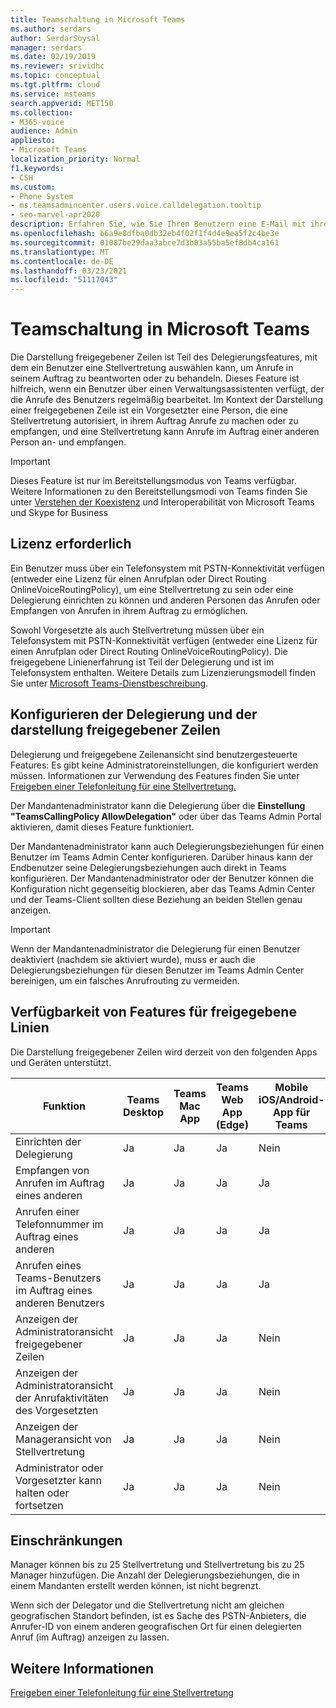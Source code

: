 ```yaml
---
title: Teamschaltung in Microsoft Teams
ms.author: serdars
author: SerdarSoysal
manager: serdars
ms.date: 02/19/2019
ms.reviewer: srividhc
ms.topic: conceptual
ms.tgt.pltfrm: cloud
ms.service: msteams
search.appverid: MET150
ms.collection:
- M365-voice
audience: Admin
appliesto:
- Microsoft Teams
localization_priority: Normal
f1.keywords:
- CSH
ms.custom:
- Phone System
- ms.teamsadmincenter.users.voice.calldelegation.tooltip
- seo-marvel-apr2020
description: Erfahren Sie, wie Sie Ihren Benutzern eine E-Mail mit ihren Audiokonferenzinformationen in Microsoft Teams senden.
ms.openlocfilehash: b6a9e8dfba0db32eb4f02f1f4d4e9ea5f2c4be3e
ms.sourcegitcommit: 01087be29daa3abce7d3b03a55ba5ef8db4ca161
ms.translationtype: MT
ms.contentlocale: de-DE
ms.lasthandoff: 03/23/2021
ms.locfileid: "51117043"
---
```

# <a name="shared-line-appearance-in-microsoft-teams"></a>Teamschaltung in Microsoft Teams

Die Darstellung freigegebener Zeilen ist Teil des Delegierungsfeatures, mit dem ein Benutzer eine Stellvertretung auswählen kann, um Anrufe in seinem Auftrag zu beantworten oder zu behandeln. Dieses Feature ist hilfreich, wenn ein Benutzer über einen Verwaltungsassistenten verfügt, der die Anrufe des Benutzers regelmäßig bearbeitet. Im Kontext der Darstellung einer freigegebenen Zeile ist ein Vorgesetzter eine Person, die eine Stellvertretung autorisiert, in ihrem Auftrag Anrufe zu machen oder zu empfangen, und eine Stellvertretung kann Anrufe im Auftrag einer anderen Person an- und empfangen.

> [!IMPORTANT]
> Dieses Feature ist nur im Bereitstellungsmodus von Teams verfügbar. Weitere Informationen zu den Bereitstellungsmodi von Teams finden Sie unter [Verstehen der Koexistenz](teams-and-skypeforbusiness-coexistence-and-interoperability.md) und Interoperabilität von Microsoft Teams und Skype for Business

## <a name="license-required"></a>Lizenz erforderlich

Ein Benutzer muss über ein Telefonsystem mit PSTN-Konnektivität verfügen (entweder eine Lizenz für einen Anrufplan oder Direct Routing OnlineVoiceRoutingPolicy), um eine Stellvertretung zu sein oder eine Delegierung einrichten zu können und anderen Personen das Anrufen oder Empfangen von Anrufen in ihrem Auftrag zu ermöglichen.

Sowohl Vorgesetzte als auch Stellvertretung müssen über ein Telefonsystem mit PSTN-Konnektivität verfügen (entweder eine Lizenz für einen Anrufplan oder Direct Routing OnlineVoiceRoutingPolicy). Die freigegebene Linienerfahrung ist Teil der Delegierung und ist im Telefonsystem enthalten. Weitere Details zum Lizenzierungsmodell finden Sie unter [Microsoft Teams-Dienstbeschreibung](/office365/servicedescriptions/teams-service-description).

## <a name="configuring-delegation-and-shared-line-appearance"></a>Konfigurieren der Delegierung und der darstellung freigegebener Zeilen

Delegierung und freigegebene Zeilenansicht sind benutzergesteuerte Features: Es gibt keine Administratoreinstellungen, die konfiguriert werden müssen. Informationen zur Verwendung des Features finden Sie unter [Freigeben einer Telefonleitung für eine Stellvertretung.](https://support.office.com/article/share-a-phone-line-with-a-delegate-16307929-a51f-43fc-8323-3b1bf115e5a8)

Der Mandantenadministrator kann die Delegierung über die **Einstellung "TeamsCallingPolicy AllowDelegation"** oder über das Teams Admin Portal aktivieren, damit dieses Feature funktioniert. 

Der Mandantenadministrator kann auch Delegierungsbeziehungen für einen Benutzer im Teams Admin Center konfigurieren. Darüber hinaus kann der Endbenutzer seine Delegierungsbeziehungen auch direkt in Teams konfigurieren. Der Mandantenadministrator oder der Benutzer können die Konfiguration nicht gegenseitig blockieren, aber das Teams Admin Center und der Teams-Client sollten diese Beziehung an beiden Stellen genau anzeigen. 

> [!IMPORTANT]
> Wenn der Mandantenadministrator die Delegierung für einen Benutzer deaktiviert (nachdem sie aktiviert wurde), muss er auch die Delegierungsbeziehungen für diesen Benutzer im Teams Admin Center bereinigen, um ein falsches Anrufrouting zu vermeiden.

## <a name="shared-line-appearance-feature-availability"></a>Verfügbarkeit von Features für freigegebene Linien

Die Darstellung freigegebener Zeilen wird derzeit von den folgenden Apps und Geräten unterstützt.

| Funktion | Teams Desktop | Teams Mac App | Teams Web App (Edge) |Mobile iOS/Android-App für Teams | Teams IP Phone |
|------------|---------------|---------------|----------------------|-----------------------------|----------------|
| Einrichten der Delegierung | Ja | Ja | Ja | Nein | Ja |
| Empfangen von Anrufen im Auftrag eines anderen | Ja | Ja | Ja | Ja | Ja |
| Anrufen einer Telefonnummer im Auftrag eines anderen | Ja | Ja | Ja | Ja | Ja |
| Anrufen eines Teams-Benutzers im Auftrag eines anderen Benutzers | Ja | Ja | Ja | Ja | Ja |
| Anzeigen der Administratoransicht freigegebener Zeilen | Ja | Ja | Ja | Nein | Nein |
| Anzeigen der Administratoransicht der Anrufaktivitäten des Vorgesetzten | Ja | Ja | Ja | Nein | Nein |
| Anzeigen der Manageransicht von Stellvertretung | Ja | Ja | Ja | Nein | Nein |
| Administrator oder Vorgesetzter kann halten oder fortsetzen | Ja | Ja | Ja | Nein | Nein |

## <a name="limitations"></a>Einschränkungen

Manager können bis zu 25 Stellvertretung und Stellvertretung bis zu 25 Manager hinzufügen. Die Anzahl der Delegierungsbeziehungen, die in einem Mandanten erstellt werden können, ist nicht begrenzt. 
 
Wenn sich der Delegator und die Stellvertretung nicht am gleichen geografischen Standort befinden, ist es Sache des PSTN-Anbieters, die Anrufer-ID von einem anderen geografischen Ort für einen delegierten Anruf (im Auftrag) anzeigen zu lassen. 
 
## <a name="more-information"></a>Weitere Informationen

[Freigeben einer Telefonleitung für eine Stellvertretung](https://support.office.com/article/share-a-phone-line-with-a-delegate-16307929-a51f-43fc-8323-3b1bf115e5a8)
